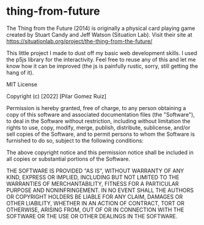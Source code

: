 # thing-from-future
 The Thing from the Future (2014) is originally a physical card playing game created by Stuart Candy and Jeff Watson (Situation Lab). Visit their site at https://situationlab.org/project/the-thing-from-the-future/
 
This little project I made to dust off my basic web development skills. I used the p5js library for the interactivity. Feel free to reuse any of this and let me know how it can be improved (the js is painfully rustic, sorry, still getting the hang of it). 
 


MIT License

Copyright (c) [2022] [Pilar Gomez Ruiz]

Permission is hereby granted, free of charge, to any person obtaining a copy
of this software and associated documentation files (the "Software"), to deal
in the Software without restriction, including without limitation the rights
to use, copy, modify, merge, publish, distribute, sublicense, and/or sell
copies of the Software, and to permit persons to whom the Software is
furnished to do so, subject to the following conditions:

The above copyright notice and this permission notice shall be included in all
copies or substantial portions of the Software.

THE SOFTWARE IS PROVIDED "AS IS", WITHOUT WARRANTY OF ANY KIND, EXPRESS OR
IMPLIED, INCLUDING BUT NOT LIMITED TO THE WARRANTIES OF MERCHANTABILITY,
FITNESS FOR A PARTICULAR PURPOSE AND NONINFRINGEMENT. IN NO EVENT SHALL THE
AUTHORS OR COPYRIGHT HOLDERS BE LIABLE FOR ANY CLAIM, DAMAGES OR OTHER
LIABILITY, WHETHER IN AN ACTION OF CONTRACT, TORT OR OTHERWISE, ARISING FROM,
OUT OF OR IN CONNECTION WITH THE SOFTWARE OR THE USE OR OTHER DEALINGS IN THE
SOFTWARE.
